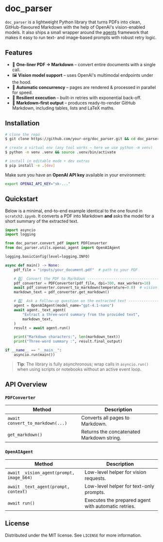 # doc_parser

`doc_parser` is a lightweight Python library that turns PDFs into clean, GitHub-flavoured Markdown with the help of OpenAI's vision-enabled models. It also ships a small wrapper around the [agents](https://github.com/f/agents) framework that makes it easy to run text- and image-based prompts with robust retry logic.

## Features

- 🚀 **One-liner PDF → Markdown** – convert entire documents with a single call.
- 🖼️ **Vision model support** – uses OpenAI's multimodal endpoints under the hood.
- 🧵 **Automatic concurrency** – pages are rendered & processed in parallel for speed.
- 🔁 **Resilient execution** – built-in retries with exponential back-off.
- 📄 **Markdown-first output** – produces ready-to-render GitHub Markdown, including tables, lists and LaTeX maths.

## Installation

```bash
# clone the repo
$ git clone https://github.com/your-org/doc_parser.git && cd doc_parser

# create a virtual env (any tool works – here we use python -m venv)
$ python -m venv .venv && source .venv/bin/activate

# install in editable mode + dev extras
$ pip install -e .[dev]
```

Make sure you have an **OpenAI API key** available in your environment:

```bash
export OPENAI_API_KEY="sk-..."
```

## Quickstart

Below is a minimal, end-to-end example identical to the one found in `scratch2.ipynb`.
It converts a PDF into Markdown **and** asks the model for a short summary of the extracted text.

```python
import asyncio
import logging

from doc_parser.convert_pdf import PDFConverter
from doc_parser.utils.openai_agent import OpenAIAgent

logging.basicConfig(level=logging.INFO)

async def main() -> None:
    pdf_file = "inputs/your_document.pdf"  # path to your PDF

    # 1️⃣  Convert the PDF to Markdown ---------------------------------------
    pdf_converter = PDFConverter(pdf_file, dpi=300, max_workers=10)
    await pdf_converter.convert_to_markdown(temperature=0.0)  # vision model
    markdown_text = pdf_converter.get_markdown()

    # 2️⃣  Ask a follow-up question on the extracted text --------------------
    agent = OpenAIAgent(model_name="gpt-4.1-nano")
    await agent._text_agent(
        "Extract a three-word summary from the provided text",
        markdown_text,
    )
    result = await agent.run()

    print("Markdown characters:", len(markdown_text))
    print("Three-word summary :", result.final_output)

if __name__ == "__main__":
    asyncio.run(main())
```

> **Tip**: The library is fully asynchronous; wrap calls in `asyncio.run()` when
> using scripts or notebooks without an active event loop.

## API Overview

### `PDFConverter`

| Method | Description |
| ------ | ----------- |
| `await convert_to_markdown(...)` | Converts all pages to Markdown. |
| `get_markdown()` | Returns the concatenated Markdown string. |

### `OpenAIAgent`

| Method | Description |
| ------ | ----------- |
| `await _vision_agent(prompt, image_b64)` | Low-level helper for vision requests. |
| `await _text_agent(prompt, context)` | Low-level helper for text-only prompts. |
| `await run()` | Executes the prepared agent with automatic retries. |

## License

Distributed under the MIT license. See `LICENSE` for more information.
